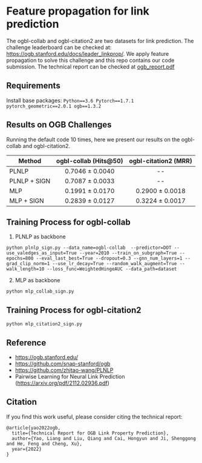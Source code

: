 # Feature propagation for link prediction
The ogbl-collab and ogbl-citation2 are two datasets for link prediction.
The challenge leaderboard can be checked at: https://ogb.stanford.edu/docs/leader_linkprop/.
We apply feature propagation to solve this challenge and this repo contains our code submission.
The technical report can be checked at [ogb_report.pdf](https://github.com/yao8839836/ogb_report/blob/main/ogb_report.pdf)

## Requirements
  Install base packages:
    ```
    Python==3.6
    Pytorch==1.7.1
    pytorch_geometric==2.0.1
    ogb==1.3.2
    ```

## Results on OGB Challenges
Running the default code 10 times, here we present our results on the ogbl-collab and ogbl-citation2.

|   Method    | ogbl-collab (Hits@50)      | ogbl-citation2 (MRR)   |
| ---------- | :-----------:  | :-----------: |
| PLNLP | 0.7046 ± 0.0040  | -- |
|  PLNLP + SIGN | 0.7087 ± 0.0033  | --  |
|  MLP | 0.1991 ± 0.0170  | 0.2900 ± 0.0018 |
|  MLP + SIGN | 0.2839 ± 0.0127  | 0.3224 ± 0.0017 |

## Training Process for ogbl-collab

1) PLNLP as backbone
```
python plnlp_sign.py --data_name=ogbl-collab  --predictor=DOT --use_valedges_as_input=True --year=2010 --train_on_subgraph=True --epochs=800 --eval_last_best=True --dropout=0.3 --gnn_num_layers=1 --grad_clip_norm=1 --use_lr_decay=True --random_walk_augment=True --walk_length=10 --loss_func=WeightedHingeAUC --data_path=dataset
```
2) MLP as backbone
```
python mlp_collab_sign.py
```


## Training Process for ogbl-citation2

```
python mlp_citation2_sign.py
```


Reference 
---------
- https://ogb.stanford.edu/
- https://github.com/snap-stanford/ogb
- https://github.com/zhitao-wang/PLNLP
- Pairwise Learning for Neural Link Prediction (https://arxiv.org/pdf/2112.02936.pdf)


## Citation
If you find this work useful, please consider citing the technical report:
```
@article{yao2022ogb,
  title={Technical Report for OGB Link Property Prediction},
  author={Yao, Liang and Liu, Qiang and Cai, Hongyun and Ji, Shenggong and He, Feng and Cheng, Xu},
  year={2022}
}
```

